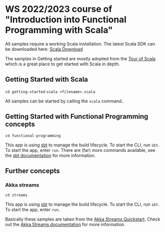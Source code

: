 # WS 2022/2023 course of "Introduction into Functional Programming with Scala"

All samples require a working Scala installation.
The latest Scala SDK can be downloaded here: [Scala Download](https://www.scala-lang.org/download/)

The samples in Getting started are mostly adopted from the [Tour of Scala](https://docs.scala-lang.org/tour/tour-of-scala.html) which is a great place to get started with Scala in depth.

## Getting Started with Scala

`cd getting-started`
`scala <filename>.scala`

All samples can be started by calling the `scala` command..

## Getting Started with Functional Programming concepts

`cd functional-programming`

This app is using [sbt](https://www.scala-sbt.org/) to manage the build lifecycle.
To start the CLI, run `sbt`. 
To start the app, enter `run`.
There are (far) more commands available, see the [sbt documentation](https://www.scala-sbt.org/1.x/docs/Command-Line-Reference.html) for more information.

## Further concepts

### Akka streams

`cd streams`

This app is using [sbt](https://www.scala-sbt.org/) to manage the build lifecycle.
To start the CLI, run `sbt`. 
To start the app, enter `run`.

Basically these samples are taken from the [Akka Streams Quickstart](https://doc.akka.io/docs/akka/current/stream/stream-quickstart.html).
Check out the [Akka Streams documentation](https://doc.akka.io/docs/akka/current/stream/index.html) for more information.